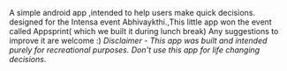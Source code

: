 A simple android app ,intended to help users make quick decisions.
designed for the Intensa event Abhivaykthi.,This little app won the event called Appsprint( which
we built it during lunch break) Any suggestions to improve it are welcome :) 
*Disclaimer - This app was built and intended purely for recreational purposes. Don't use this
app for life changing decisions.* 